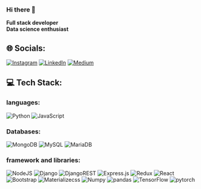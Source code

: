 ### Hi there 👋

<!-- ## 💫 About Me: -->
<b>Full stack developer<br>Data science enthusiast</b>


## 🌐 Socials:
[![Instagram](https://img.shields.io/badge/Instagram-%23E4405F.svg?logo=Instagram&logoColor=white&style=for-the-badge)](https://instagram.com/nafiu.dev) 
[![LinkedIn](https://img.shields.io/badge/LinkedIn-%230077B5.svg?logo=linkedin&logoColor=white&style=for-the-badge)](https://linkedin.com/in/nafiu-nizar-93a16720b) 
[![Medium](https://img.shields.io/badge/Medium-12100E?logo=medium&logoColor=white&style=for-the-badge)](https://medium.com/@nafiu.dev) 

## 💻 Tech Stack:
### languages:
![Python](https://img.shields.io/badge/python-3670A0?style=for-the-badge&logo=python&logoColor=ffdd54)
![JavaScript](https://img.shields.io/badge/javascript-%23323330.svg?style=for-the-badge&logo=javascript&logoColor=%23F7DF1E)
### Databases:
![MongoDB](https://img.shields.io/badge/MongoDB-%234ea94b.svg?style=for-the-badge&logo=mongodb&logoColor=white) 
![MySQL](https://img.shields.io/badge/mysql-%2300f.svg?style=for-the-badge&logo=mysql&logoColor=white) 
![MariaDB](https://img.shields.io/badge/MariaDB-003545?style=for-the-badge&logo=mariadb&logoColor=white)
### framework and libraries:
![NodeJS](https://img.shields.io/badge/node.js-6DA55F?style=for-the-badge&logo=node.js&logoColor=white) 
![Django](https://img.shields.io/badge/django-%23092E20.svg?style=for-the-badge&logo=django&logoColor=white) 
![DjangoREST](https://img.shields.io/badge/DJANGO-REST-ff1709?style=for-the-badge&logo=django&logoColor=white&color=ff1709labelColor=gray) 
![Express.js](https://img.shields.io/badge/express.js-%23404d59.svg?style=for-the-badge&logo=express&logoColor=%2361DAFB) 
![Redux](https://img.shields.io/badge/redux-%23593d88.svg?style=for-the-badge&logo=redux&logoColor=white) 
![React](https://img.shields.io/badge/react-%2320232a.svg?style=for-the-badge&logo=react&logoColor=%2361DAFB)
![Bootstrap](https://img.shields.io/badge/bootstrap-%23563D7C.svg?style=for-the-badge&logo=bootstrap&logoColor=white) 
![Materializecss](https://img.shields.io/badge/-materializecss-blue?style=for-the-badge&logoColor=%2361DAFB)
![Numpy](https://img.shields.io/badge/-Numpy-lightgrey?style=for-the-badge&logoColor=%2361DAFB)
![pandas](https://img.shields.io/badge/-pandas-lightgrey?style=for-the-badge&logoColor=%2361DAFB)
![TensorFlow](https://img.shields.io/badge/-TensorFlow-orange?style=for-the-badge&logoColor=%2361DAFB)
![pytorch](https://img.shields.io/badge/-pytorch-orange?style=for-the-badge&logoColor=%2361DAFB)
<!-- # 📊 GitHub Stats:
![](https://github-readme-stats.vercel.app/api?username=nafiu-dev&theme=dark&hide_border=false&include_all_commits=true&count_private=true)<br/>
![](https://github-readme-streak-stats.herokuapp.com/?user=nafiu-dev&theme=dark&hide_border=false)<br/>
![](https://github-readme-stats.vercel.app/api/top-langs/?username=nafiu-dev&theme=dark&hide_border=false&include_all_commits=true&count_private=true&layout=compact) -->

<!-- Proudly created with GPRM ( https://gprm.itsvg.in ) -->
